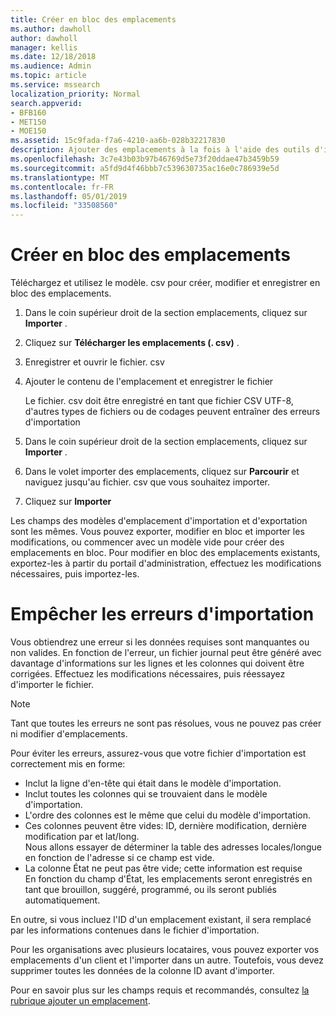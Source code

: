 ```yaml
---
title: Créer en bloc des emplacements
ms.author: dawholl
author: dawholl
manager: kellis
ms.date: 12/18/2018
ms.audience: Admin
ms.topic: article
ms.service: mssearch
localization_priority: Normal
search.appverid:
- BFB160
- MET150
- MOE150
ms.assetid: 15c9fada-f7a6-4210-aa6b-028b32217830
description: Ajouter des emplacements à la fois à l'aide des outils d'importation pour le portail d'administration de Microsoft Search
ms.openlocfilehash: 3c7e43b03b97b46769d5e73f20ddae47b3459b59
ms.sourcegitcommit: a5fd9d4f46bbb7c539630735ac16e0c786939e5d
ms.translationtype: MT
ms.contentlocale: fr-FR
ms.lasthandoff: 05/01/2019
ms.locfileid: "33508560"
---
```

# <a name="bulk-create-locations"></a>Créer en bloc des emplacements

Téléchargez et utilisez le modèle. csv pour créer, modifier et enregistrer en bloc des emplacements. 
  
1. Dans le coin supérieur droit de la section emplacements, cliquez sur **Importer** .
    
2. Cliquez sur **Télécharger les emplacements (. csv)** .
    
3. Enregistrer et ouvrir le fichier. csv
    
4. Ajouter le contenu de l'emplacement et enregistrer le fichier

    Le fichier. csv doit être enregistré en tant que fichier CSV UTF-8, d'autres types de fichiers ou de codages peuvent entraîner des erreurs d'importation
    
5. Dans le coin supérieur droit de la section emplacements, cliquez sur **Importer** .
    
6. Dans le volet importer des emplacements, cliquez sur **Parcourir** et naviguez jusqu'au fichier. csv que vous souhaitez importer. 
    
7. Cliquez sur **Importer**

Les champs des modèles d'emplacement d'importation et d'exportation sont les mêmes. Vous pouvez exporter, modifier en bloc et importer les modifications, ou commencer avec un modèle vide pour créer des emplacements en bloc. Pour modifier en bloc des emplacements existants, exportez-les à partir du portail d'administration, effectuez les modifications nécessaires, puis importez-les.

# <a name="prevent-import-errors"></a>Empêcher les erreurs d'importation  
Vous obtiendrez une erreur si les données requises sont manquantes ou non valides. En fonction de l'erreur, un fichier journal peut être généré avec davantage d'informations sur les lignes et les colonnes qui doivent être corrigées. Effectuez les modifications nécessaires, puis réessayez d'importer le fichier.
  
> [!NOTE]
> Tant que toutes les erreurs ne sont pas résolues, vous ne pouvez pas créer ni modifier d'emplacements. 

Pour éviter les erreurs, assurez-vous que votre fichier d'importation est correctement mis en forme:
- Inclut la ligne d'en-tête qui était dans le modèle d'importation.
- Inclut toutes les colonnes qui se trouvaient dans le modèle d'importation.
- L'ordre des colonnes est le même que celui du modèle d'importation.
- Ces colonnes peuvent être vides: ID, dernière modification, dernière modification par et lat/long.  
Nous allons essayer de déterminer la table des adresses locales/longue en fonction de l'adresse si ce champ est vide.
- La colonne État ne peut pas être vide; cette information est requise  
En fonction du champ d'État, les emplacements seront enregistrés en tant que brouillon, suggéré, programmé, ou ils seront publiés automatiquement.

En outre, si vous incluez l'ID d'un emplacement existant, il sera remplacé par les informations contenues dans le fichier d'importation.

Pour les organisations avec plusieurs locataires, vous pouvez exporter vos emplacements d'un client et l'importer dans un autre. Toutefois, vous devez supprimer toutes les données de la colonne ID avant d'importer.
  
Pour en savoir plus sur les champs requis et recommandés, consultez [la rubrique ajouter un emplacement](add-a-location.md).

  

